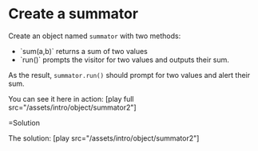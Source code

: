 
# Create a summator 

Create an object named `summator` with two methods: 
<ul>
<li>`sum(a,b)` returns a sum of two values</li>
<li>`run()` prompts the visitor for two values and outputs their sum.</li>
</ul>

As the result, `summator.run()` should prompt for two values and alert their sum. 

You can see it here in action: [play full src="/assets/intro/object/summator2"]




=Solution

The solution: [play src="/assets/intro/object/summator2"]



